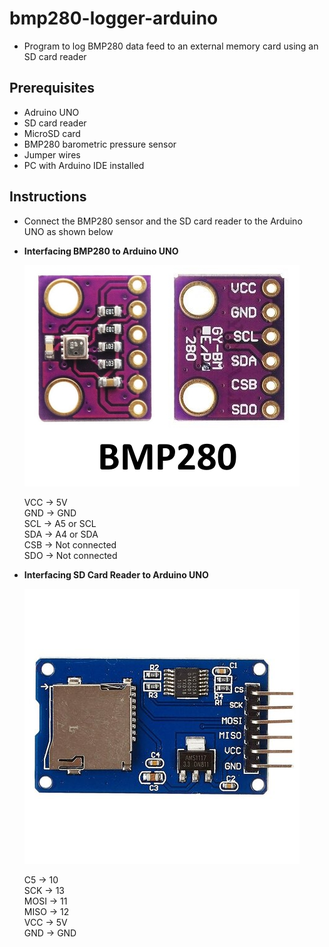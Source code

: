 # bmp280-logger-arduino
* Program to log BMP280 data feed to an external memory card using an SD card reader

## Prerequisites
* Adruino UNO
* SD card reader
* MicroSD card
* BMP280 barometric pressure sensor
* Jumper wires
* PC with Arduino IDE installed

## Instructions
* Connect the BMP280 sensor and the SD card reader to the Arduino UNO as shown below

* **Interfacing BMP280 to Arduino UNO** <br>

  ![Image](/component-library/images/bmp280.jpeg) <br>
  
  VCC -> 5V <br>
  GND -> GND <br>
  SCL -> A5 or SCL <br>
  SDA -> A4 or SDA <br>
  CSB -> Not connected <br>
  SDO -> Not connected <br>
  
* **Interfacing SD Card Reader to Arduino UNO** <br>

  ![Image](/component-library/images/Micro-SD-Card-Reader-Module.jpg) <br>

  C5 -> 10 <br>
  SCK -> 13 <br>
  MOSI -> 11 <br>
  MISO -> 12 <br>
  VCC -> 5V <br>
  GND -> GND <br>
